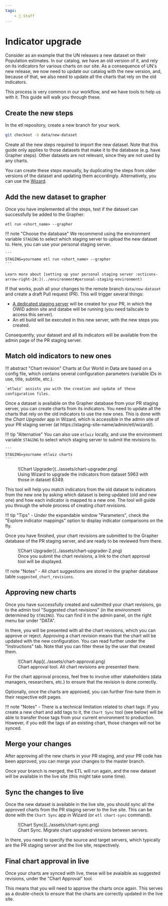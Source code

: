 ```yaml
---
tags:
    - 👷 Staff
---
```


# Indicator upgrade
Consider as an example that the UN releases a new dataset on their Population estimates. In our catalog, we have an old version of it, and rely on its indicators for various charts on our site. As a consequence of UN's new release, we now need to update our catalog with the new version, and, because of that, we also need to update all the charts that rely on the old indicators.

This process is very common in our workflow, and we have tools to help us with it. This guide will walk you through these.

## Create the new steps
In the etl repository, create a new branch for your work.

```bash
git checkout -b data/new-dataset
```

Create all the new steps required to import the new dataset. Note that this guide only applies to those datasets that make it to the database (e.g. have Grapher steps). Other datasets are not relevant, since they are not used by any charts.

You can create these steps manually, by duplicating the steps from older versions of the dataset and updating them accordingly. Alternatively, you can use the [Wizard](../wizard).

## Add the new dataset to grapher
Once you have implemented all the steps, test if the dataset can successfully be added to the Grapher:

```
etl run <short_name> --grapher
```

!!! note "Choose the database"
    We recommend using the environment variable `STAGING` to select which staging server to upload the new dataset to. Here, you can use your personal staging server.

    ```
    STAGING=yourname etl run <short_name> --grapher
    ```

    Learn more about [setting up your personal staging server :octicons-arrow-right-24:](../environment#personal-staging-environment)

If that works, push all your changes to the remote branch `data/new-dataset` and create a draft Pull request (PR). This will trigger several things:

- [A dedicated staging server](../staging-servers) will be created for your PR, in which the OWID admin site and databe will be running (you need tailscale to access this server).
- An etl build will be executed in this new server, with the new steps you created.

Consequently, your dataset and all its indicators will be available from the admin page of the PR staging server.


## Match old indicators to new ones
!!! abstract "Chart revision"
    Charts at Our World in Data are based on a config file, which contains several configuration parameters (variable IDs in use, title, subtitle, etc.).

    `etlwiz` assists you with the creation and update of these configuration files.

Once a dataset is available on the Grapher database from your PR staging server, you can create charts from its indicators. You need to update all the charts that rely on the old indicators to use the new ones. This is done with the _Chart Upgrader_ app in Wizard, which is accessible in the admin site of your PR staging server (at https://staging-site-name/admin/etl/wizard/).

!!! tip "Alternative"
    You can also use `etlwiz` locally, and use the environment variable `STAGING` to select which staging server to submit the revisions to.

    ```
    STAGING=yourname etlwiz charts
    ```


<figure markdown="span">
  ![Chart Upgrader](../assets/chart-upgrader.png)
  <figcaption>Using Wizard to upgrade the indicators from dataset 5963 with those in dataset 6349.</figcaption>
</figure>

This tool will help you match indicators from the old dataset to indicators from the new one by asking which dataset is being updated (old and new one) and how each indicator is mapped to a new one. The tool will guide you through the whole process of creating _chart revisions_.


!!! tip "Tips"
    - Under the expandable window "Parameters", check the "Explore indicator mappings" option to display indicator comparisons on the fly.


Once you have finished, your chart revisions are submitted to the Grapher database of the PR staging server, and are ready to be reviewed from there.

<figure markdown="span">
  ![Chart Upgrader](../assets/chart-upgrader-2.png)
  <figcaption>Once you submit the chart revisions, a link to the chart approval tool will be displayed.</figcaption>
</figure>

!!! note "Notes"
    - All chart suggestions are stored in the grapher database table `suggested_chart_revisions`.

## Approving new charts

Once you have successfully created and submitted your chart revisions, go to the admin tool "Suggested chart revisions" (in the environment determined by `STAGING`). You can find it in the admin panel, on the right menu bar under "DATA".

In there, you will be presented with all the chart revisions, which you can approve or reject. Approving a chart revision means that the chart will be updated with the new configuration. You can read further under the "Instructions" tab. Note that you can filter these by the user that created them.

<figure markdown="span">
  ![Chart App](../assets/chart-approval.png)
  <figcaption>Chart approval tool. All chart revisions are presented there.</figcaption>
</figure>

For the chart approval process, feel free to involve other stakeholders (data managers, researchers, etc.) to ensure that the revision is done correctly.

Optionally, once the charts are approved, you can further fine-tune them in their respective edit pages.

!!! note "Notes"
    - There is a technical limitation related to chart tags: If you create a new chart and add tags to it, the `Chart Sync` tool (see below) will be able to transfer those tags from your current environment to production. However, if you edit the tags of an existing chart, those changes will not be synced.

## Merge your changes
After approving all the new charts in your PR staging, and your PR code has been approved, you can merge your changes to the master branch.

Once your branch is merged, the ETL will run again, and the new dataset will be available in the live site (this might take some time).

## Sync the changes to live
Once the new dataset is available in the live site, you should sync all the approved charts from the PR staging server to the live site. This can be done with the `Chart Sync` app in Wizard (or `etl chart-sync` command).

<figure markdown="span">
  ![Chart Sync](../assets/chart-sync.png)
  <figcaption>Chart Sync. Migrate chart upgraded versions between servers.</figcaption>
</figure>

In there, you need to specify the source and target servers, which typically are the PR staging server and the live site, respectively.


## Final chart approval in live
Once your charts are synced with live, these will be avaialble as suggested revisions, under the "Chart Approval" tool.

This means that you will need to approve the charts once again. This serves as a double-check to ensure that the charts are correctly updated in the live site.

